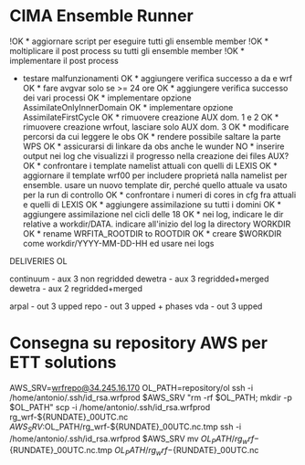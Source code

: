 # CIMA Ensemble Runner

!OK * aggiornare script per eseguire tutti gli ensemble member
!OK * moltiplicare il post process su tutti gli ensemble member
!OK * implementare il post process

* testare malfunzionamenti
OK * aggiungere verifica successo a da e wrf
OK * fare avgvar solo se >= 24 ore
OK * aggiungere verifica successo dei vari processi
OK * implementare opzione AssimilateOnlyInnerDomain
OK * implementare opzione AssimilateFirstCycle
OK * rimuovere creazione AUX dom. 1 e 2
OK * rimuovere creazione wrfout, lasciare solo AUX dom. 3
OK * modificare percorsi da cui leggere le obs
OK * rendere possibile saltare la parte WPS
OK * assicurarsi di linkare da obs anche le wunder
NO * inserire output nei log che visualizzi il progresso nella creazione dei files AUX?
OK * confrontare i template namelist attuali con quelli di LEXIS 
OK * aggiornare il template wrf00 per includere proprietá nalla namelist per ensemble. usare un nuovo template dir, perché quello attuale va usato per la run di controllo
OK * confrontare i numeri di cores in cfg fra attuali e quelli di LEXIS 
OK * aggiungere assimilazione su tutti i domini
OK * aggiungere assimilazione nel cicli delle 18
OK * nei log, indicare le dir relative a workdir/DATA. indicare all'inizio del log la directory WORKDIR
OK * rename WRFITA_ROOTDIR to ROOTDIR
OK * creare $WORKDIR come workdir/YYYY-MM-DD-HH ed usare nei logs


DELIVERIES OL 

continuum - aux 3 non regridded
dewetra - aux 3 regridded+merged
dewetra - aux 2 regridded+merged

arpal - out 3 upped
repo - out 3 upped + phases
vda - out 3 upped



# Consegna su repository AWS per ETT solutions
AWS_SRV=wrfrepo@34.245.16.170 
OL_PATH=repository/ol
ssh -i /home/antonio/.ssh/id_rsa.wrfprod $AWS_SRV "rm -rf $OL_PATH; mkdir -p $OL_PATH"
scp -i /home/antonio/.ssh/id_rsa.wrfprod rg_wrf-${RUNDATE}_00UTC.nc $AWS_SRV:$OL_PATH/rg_wrf-${RUNDATE}_00UTC.nc.tmp
ssh -i /home/antonio/.ssh/id_rsa.wrfprod $AWS_SRV mv $OL_PATH/rg_wrf-${RUNDATE}_00UTC.nc.tmp $OL_PATH/rg_wrf-${RUNDATE}_00UTC.nc

